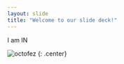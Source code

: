 ```yaml
---
layout: slide
title: "Welcome to our slide deck!"
---
```

I am IN

![octofez](https://octodex.github.com/images/octofez.png)
{: .center}
